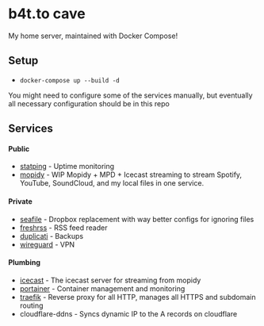 # b4t.to cave

My home server, maintained with Docker Compose!

## Setup

* `docker-compose up --build -d`

You might need to configure some of the services manually, but eventually all necessary configuration should be in this repo

## Services
#### Public
* [statping](https://statping.b4t.to) - Uptime monitoring
* [mopidy](https://mopidy.b4t.to) - WIP Mopidy + MPD + Icecast streaming to stream Spotify, YouTube, SoundCloud, and my local files in one service.

#### Private
* [seafile](https://seafile.b4t.to) - Dropbox replacement with way better configs for ignoring files
* [freshrss](https://freshrss.b4t.to) - RSS feed reader
* [duplicati](https://duplicati.b4t.to) - Backups
* [wireguard](b4t.to:51820) - VPN

#### Plumbing
* [icecast](https://icecast.b4t.to) - The icecast server for streaming from mopidy
* [portainer](https://portainer.b4t.to) - Container management and monitoring
* [traefik](https://traefik.b4t.to) - Reverse proxy for all HTTP, manages all HTTPS and subdomain routing
* cloudflare-ddns - Syncs dynamic IP to the A records on cloudflare
